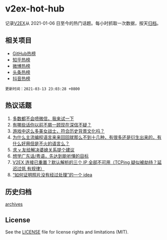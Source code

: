 # v2ex-hot-hub

 记录[V2EX](https://www.v2ex.com/)从 2021-01-06 日至今的热门话题。每小时抓取一次数据，按天[归档](archives)。
 
 ## 相关项目

- [GitHub热榜](https://github.com/lonnyzhang423/github-hot-hub)
- [知乎热榜](https://github.com/lonnyzhang423/zhihu-hot-hub)
- [微博热榜](https://github.com/lonnyzhang423/weibo-hot-hub)
- [头条热榜](https://github.com/lonnyzhang423/toutiao-hot-hub)
- [抖音热榜](https://github.com/lonnyzhang423/douyin-hot-hub)


 `更新时间：2021-03-13 23:03:28 +0800`

## 热议话题

1. [多数都不会喷微信，我来试一下](https://www.v2ex.com/t/761262)
1. [有哪些话你以前不屑一顾现在深信不疑？](https://www.v2ex.com/t/761231)
1. [游戏中这么多美女战士，符合历史背景文化吗？](https://www.v2ex.com/t/761219)
1. [为什么主流编程语言来来回回就那么不到十几种，有很多还是衍生出来的，有什么好用但是不火的语言么？](https://www.v2ex.com/t/761304)
1. [求 v 友给解决婆媳关系提个建议](https://www.v2ex.com/t/761338)
1. [想学广东话/粤语，先达到能听懂的目标](https://www.v2ex.com/t/761321)
1. [V2EX 连接已重置？默认解析的三个 IP 全部不可用（TCPing 疑似被劫持？延迟过低 有规律）](https://www.v2ex.com/t/761226)
1. [“如何证明照片没有经过处理”的一个 idea](https://www.v2ex.com/t/761216)

## 历史归档

[archives](archives)

## License

See the [LICENSE](LICENSE) file for license rights and limitations (MIT).
